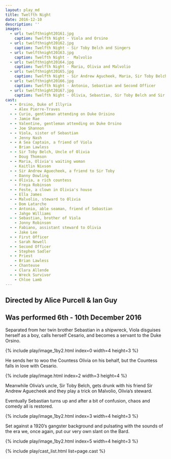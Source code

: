 ```yaml
---
layout: play_md
title: Twelfth Night
date: 2016-12-10
description: ''
images:
  - url: twelfthnight20161.jpg
    caption: Twelfth Night - Viola and Orsino
  - url: twelfthnight20162.jpg
    caption: Twelfth Night - Sir Toby Belch and Singers
  - url: twelfthnight20163.jpg
    caption: Twelfth Night -  Malvolio
  - url: twelfthnight20164.jpg
    caption: Twelfth Night - Maria, Olivia and Malvolio
  - url: twelfthnight20165.jpg
    caption: Twelfth Night - Sir Andrew Agucheek, Maria, Sir Toby Belch, Feste, and Fabiano
  - url: twelfthnight20166.jpg
    caption: Twelfth Night - Antonio, Sebastian and Second Officer
  - url: twelfthnight20167.jpg
    caption: Twelfth Night - Olivia, Sebastian, Sir Toby Belch and Sir Andrew Agucheek
cast:
  - - Orsino, Duke of Illyria
    - Alex Pierre-Traves
  - - Curio, gentleman attending on Duke Orisino
    - Jamie Rae
  - - Valentine, gentleman attending on Duke Orsino
    - Joe Shannon
  - - Viola, sister of Sebastian
    - Jenny Nash
  - - A Sea Captain, a friend of Viola
    - Brian Lawless
  - - Sir Toby Belch, Uncle of Olivia
    - Doug Thomson
  - - Maria, Olivia's waiting woman
    - Kaitlin Nixson
  - - Sir Andrew Aguecheek, a friend to Sir Toby
    - Danny Dowling
  - - Olivia, a rich countess
    - Freya Robinson
  - - Feste, a clown in Olivia's house
    - Ella James
  - - Malvolio, steward to Olivia
    - Dom Latarche
  - - Antonio, able seaman, friend of Sebastian
    - Jahgo Williams
  - - Sebastian, brother of Viola
    - Jonny Robinson
  - - Fabiano, assistant steward to Olivia
    - Jake Lee
  - - First Officer
    - Sarah Newell
  - - Second Officer
    - Stephen Sadler
  - - Priest
    - Brian Lawless
  - - Chanteuse
    - Clara Allende
  - - Wreck Survivor
    - Chloe Lamb
---
```


## Directed by Alice Purcell & Ian Guy

## Was performed 6th - 10th December 2016

Separated from her twin brother Sebastian in a shipwreck, Viola disguises herself as a boy, calls herself Cesario, and becomes a servant to the Duke Orsino.

{% include play/image_1by2.html index=0 width=4 height=3 %}

He sends her to woo the Countess Olivia on his behalf, but the Countess falls in love with Cesario.

{% include play/image.html index=2 width=3 height=4 %}

Meanwhile Olivia’s uncle, Sir Toby Belch, gets drunk with his friend Sir Andrew Aguecheek and they play a trick on Malvolio, Olivia’s steward.

Eventually Sebastian turns up and after a bit of confusion, chaos and comedy all is restored.

{% include play/image_1by2.html index=3 width=4 height=3 %}

Set against a 1920’s gangster background and pulsating with the sounds of the era we, once again, put our very own slant on the Bard.

{% include play/image_1by2.html index=5 width=4 height=3 %}

{% include play/cast_list.html list=page.cast %}
